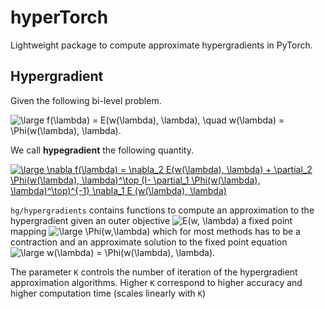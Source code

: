 # hyperTorch

Lightweight package to compute approximate hypergradients in PyTorch.

## Hypergradient
Given the following bi-level problem.

<img src="https://latex.codecogs.com/gif.latex?\large&space;f(\lambda)&space;=&space;E(w(\lambda),&space;\lambda),&space;\quad&space;w(\lambda)&space;=&space;\Phi(w(\lambda),&space;\lambda)." title="\large f(\lambda) = E(w(\lambda), \lambda), \quad w(\lambda) = \Phi(w(\lambda), \lambda)." />

We call **hypegradient** the following quantity.

<a href="https://www.codecogs.com/eqnedit.php?latex=\dpi{110}&space;\large&space;\nabla&space;f(\lambda)&space;=&space;\nabla_2&space;E(w(\lambda),&space;\lambda)&space;&plus;&space;\partial_2&space;\Phi(w(\lambda),&space;\lambda)^\top&space;(I-&space;\partial_1&space;\Phi(w(\lambda),&space;\lambda)^\top)^{-1}&space;\nabla_1&space;E&space;(w(\lambda),&space;\lambda)" target="_blank"><img src="https://latex.codecogs.com/gif.latex?\dpi{110}&space;\large&space;\nabla&space;f(\lambda)&space;=&space;\nabla_2&space;E(w(\lambda),&space;\lambda)&space;&plus;&space;\partial_2&space;\Phi(w(\lambda),&space;\lambda)^\top&space;(I-&space;\partial_1&space;\Phi(w(\lambda),&space;\lambda)^\top)^{-1}&space;\nabla_1&space;E&space;(w(\lambda),&space;\lambda)" title="\large \nabla f(\lambda) = \nabla_2 E(w(\lambda), \lambda) + \partial_2 \Phi(w(\lambda), \lambda)^\top (I- \partial_1 \Phi(w(\lambda), \lambda)^\top)^{-1} \nabla_1 E (w(\lambda), \lambda)" /></a>

`hg/hypergradients` contains functions to compute an approximation to the hypergradient
given an outer objective
<img src="https://latex.codecogs.com/gif.latex?E(w,&space;\lambda)" title="E(w, \lambda)" />
a fixed point mapping 
<img src="https://latex.codecogs.com/gif.latex?\large&space;\Phi(w,\lambda)" title="\large \Phi(w,\lambda)" />
which for most methods has to be a contraction and an approximate solution to the fixed point equation 
<img src="https://latex.codecogs.com/gif.latex?\large&space;w(\lambda)&space;=&space;\Phi(w(\lambda),&space;\lambda)." title="\large w(\lambda) = \Phi(w(\lambda), \lambda)." />

The parameter `K` controls the number of iteration of the  hypergradient approximation algorithms.
Higher `K` correspond to higher accuracy and higher computation time (scales linearly with `K`)

